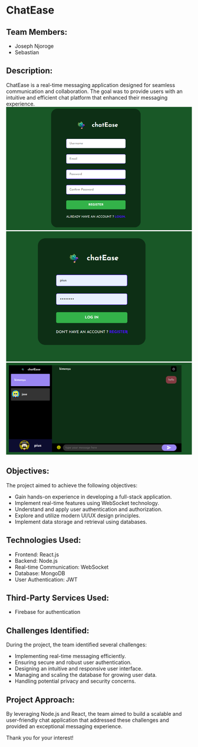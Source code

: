 # ChatEase

## Team Members:
- Joseph Njoroge
- Sebastian

## Description:
ChatEase is a real-time messaging application designed for seamless communication and collaboration. The goal was to provide users with an intuitive and efficient chat platform that enhanced their messaging experience.
![Landing](landing.png)
![Login](login.png)
![Chat](chat.png)


## Objectives:
The project aimed to achieve the following objectives:
- Gain hands-on experience in developing a full-stack application.
- Implement real-time features using WebSocket technology.
- Understand and apply user authentication and authorization.
- Explore and utilize modern UI/UX design principles.
- Implement data storage and retrieval using databases.

## Technologies Used:
- Frontend: React.js
- Backend: Node.js
- Real-time Communication: WebSocket
- Database: MongoDB
- User Authentication: JWT

## Third-Party Services Used:
- Firebase for authentication

## Challenges Identified:
During the project, the team identified several challenges:
- Implementing real-time messaging efficiently.
- Ensuring secure and robust user authentication.
- Designing an intuitive and responsive user interface.
- Managing and scaling the database for growing user data.
- Handling potential privacy and security concerns.

## Project Approach:
By leveraging Node.js and React, the team aimed to build a scalable and user-friendly chat application that addressed these challenges and provided an exceptional messaging experience.

Thank you for your interest!
